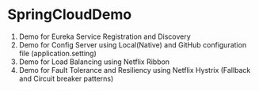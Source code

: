 # SpringCloudDemo
1. Demo for Eureka Service Registration and Discovery
2. Demo for Config Server using Local(Native) and GitHub configuration file (application.setting)
3. Demo for Load Balancing using Netflix Ribbon
4. Demo for Fault Tolerance and Resiliency using Netflix Hystrix (Fallback and Circuit breaker patterns)
